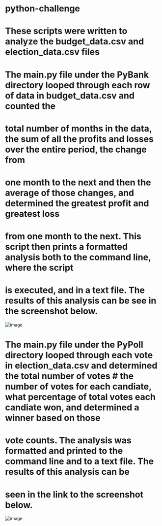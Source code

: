 # python-challenge

# These scripts were written to analyze the budget_data.csv and election_data.csv files

# The main.py file under the PyBank directory looped through each row of data in budget_data.csv and counted the 
# total number of months in the data, the sum of all the profits and losses over the entire period, the change from 
# one month to the next and then the average of those changes, and determined the greatest profit and greatest loss
# from one month to the next. This script then prints a formatted analysis both to the command line, where the script
# is executed, and in a text file. The results of this analysis can be see in the screenshot below.
![image](https://user-images.githubusercontent.com/118322354/210939229-be9269c3-020f-474b-ad87-af1a2b18b141.png)

# The main.py file under the PyPoll directory looped through each vote in election_data.csv and determined the total number of votes # the number of votes for each candiate, what percentage of total votes each candiate won, and determined a winner based on those 
# vote counts. The analysis was formatted and printed to the command line and to a text file. The results of this analysis can be 
# seen in the link to the screenshot below.
![image](https://user-images.githubusercontent.com/118322354/210940127-caba11b6-6d9f-469b-a088-90e627c374e5.png)